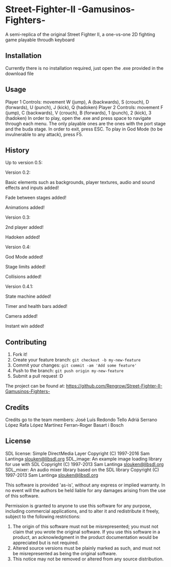 # Street-Fighter-II -Gamusinos-Fighters-

A semi-replica of the original Street Fighter II, a one-vs-one 2D fighting game playable throudh keyboard

## Installation

Currently there is no installation required, just open the .exe provided in the download file

## Usage

Player 1 Controls: movement W (jump), A (backwards), S (crouch), D (forwards), U (punch), J (kick), Q (hadoken)
Player 2 Controls: movement F (jump), C (backwards), V (crouch), B (forwards), 1 (punch), 2 (kick), 3 (hadoken)
In order to play, open the .exe and press space to navigate through each menu. The only playable ones are the ones
with the port stage and the buda stage. In order to exit, press ESC.
To play in God Mode (to be invulnerable to any attack), press F5.

## History

Up to version 0.5:

Version 0.2:

Basic elements such as backgrounds, player textures, audio and sound effects and inputs added!

Fade between stages added!

Animations added!

Version 0.3:

2nd player added!

Hadoken added!

Version 0.4:

God Mode added!

Stage limits added!

Collisions added!

Version 0.4.1:

State machine added!

Timer and health bars added!

Camera added!

Instant win added!

## Contributing

1. Fork it!
2. Create your feature branch: `git checkout -b my-new-feature`
3. Commit your changes: `git commit -am 'Add some feature'`
4. Push to the branch: `git push origin my-new-feature`
5. Submit a pull request :D

The project can be found at: https://github.com/Rengrow/Street-Fighter-II-Gamusinos-Fighters-

## Credits

Credits go to the team members:
José Luís Redondo Tello
Adriá Serrano López
Rafa López Martínez
Ferran-Roger Basart i Bosch

## License

SDL license:
Simple DirectMedia Layer
Copyright (C) 1997-2016 Sam Lantinga <slouken@libsdl.org>
SDL_image:  An example image loading library for use with SDL
Copyright (C) 1997-2013 Sam Lantinga <slouken@libsdl.org>
SDL_mixer:  An audio mixer library based on the SDL library
Copyright (C) 1997-2013 Sam Lantinga <slouken@libsdl.org>

  
This software is provided 'as-is', without any express or implied
warranty.  In no event will the authors be held liable for any damages
arising from the use of this software.

Permission is granted to anyone to use this software for any purpose,
including commercial applications, and to alter it and redistribute it
freely, subject to the following restrictions:
  
1. The origin of this software must not be misrepresented; you must not
   claim that you wrote the original software. If you use this software
   in a product, an acknowledgment in the product documentation would be
   appreciated but is not required. 
2. Altered source versions must be plainly marked as such, and must not be
   misrepresented as being the original software.
3. This notice may not be removed or altered from any source distribution.




